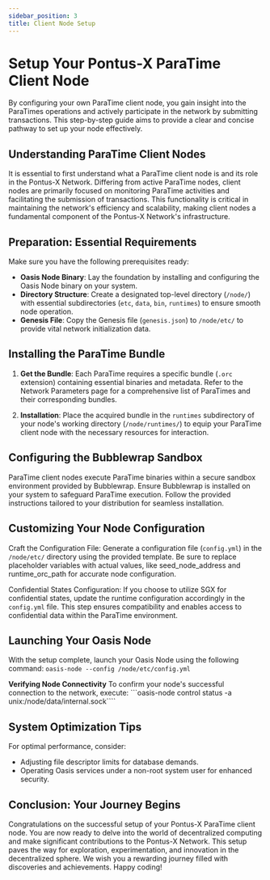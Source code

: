 ```yaml
---
sidebar_position: 3
title: Client Node Setup
---
```


# Setup Your Pontus-X ParaTime Client Node

By configuring your own ParaTime client node, you gain insight into the ParaTimes operations and actively participate in the network by submitting transactions. This step-by-step guide aims to provide a clear and concise pathway to set up your node effectively.

## Understanding ParaTime Client Nodes

It is essential to first understand what a ParaTime client node is and its role in the Pontus-X Network. Differing from active ParaTime nodes, client nodes are primarily focused on monitoring ParaTime activities and facilitating the submission of transactions. This functionality is critical in maintaining the network's efficiency and scalability, making client nodes a fundamental component of the Pontus-X Network's infrastructure.

## Preparation: Essential Requirements

Make sure you have the following prerequisites ready:

- **Oasis Node Binary**: Lay the foundation by installing and configuring the Oasis Node binary on your system.
- **Directory Structure**: Create a designated top-level directory (`/node/`) with essential subdirectories (`etc`, `data`, `bin`, `runtimes`) to ensure smooth node operation.
- **Genesis File**: Copy the Genesis file (`genesis.json`) to `/node/etc/` to provide vital network initialization data.

## Installing the ParaTime Bundle

1. **Get the Bundle**: Each ParaTime requires a specific bundle (`.orc` extension) containing essential binaries and metadata. Refer to the Network Parameters page for a comprehensive list of ParaTimes and their corresponding bundles.

2. **Installation**: Place the acquired bundle in the `runtimes` subdirectory of your node's working directory (`/node/runtimes/`) to equip your ParaTime client node with the necessary resources for interaction.

## Configuring the Bubblewrap Sandbox

ParaTime client nodes execute ParaTime binaries within a secure sandbox environment provided by Bubblewrap. Ensure Bubblewrap is installed on your system to safeguard ParaTime execution. Follow the provided instructions tailored to your distribution for seamless installation.

## Customizing Your Node Configuration

Craft the Configuration File: Generate a configuration file (`config.yml`) in the `/node/etc/` directory using the provided template. Be sure to replace placeholder variables with actual values, like seed_node_address and runtime_orc_path for accurate node configuration.

Confidential States Configuration: If you choose to utilize SGX for confidential states, update the runtime configuration accordingly in the `config.yml` file. This step ensures compatibility and enables access to confidential data within the ParaTime environment.

## Launching Your Oasis Node

With the setup complete, launch your Oasis Node using the following command:
```oasis-node --config /node/etc/config.yml```

**Verifying Node Connectivity**
To confirm your node's successful connection to the network, execute:
```oasis-node control status -a unix:/node/data/internal.sock````

## System Optimization Tips

For optimal performance, consider:

- Adjusting file descriptor limits for database demands.
- Operating Oasis services under a non-root system user for enhanced security.

## Conclusion: Your Journey Begins
Congratulations on the successful setup of your Pontus-X ParaTime client node. You are now ready to delve into the world of decentralized computing and make significant contributions to the Pontus-X Network. This setup paves the way for exploration, experimentation, and innovation in the decentralized sphere. We wish you a rewarding journey filled with discoveries and achievements. Happy coding!
